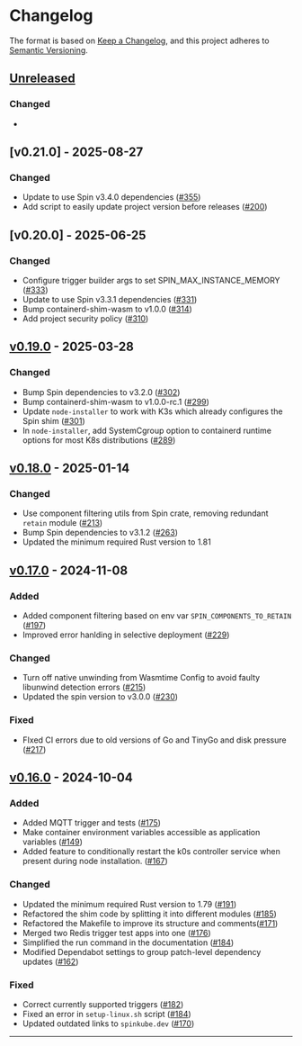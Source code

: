 # Changelog

The format is based on [Keep a Changelog](https://keepachangelog.com/en/1.1.0/), and this project adheres to [Semantic Versioning](https://semver.org/spec/v2.0.0.html).

## [Unreleased]

### Changed
- 

## [v0.21.0] - 2025-08-27

### Changed
- Update to use Spin v3.4.0 dependencies ([#355](https://github.com/spinframework/containerd-shim-spin/pull/355))
- Add script to easily update project version before releases ([#200](https://github.com/spinframework/containerd-shim-spin/pull/200))

## [v0.20.0] - 2025-06-25

### Changed

- Configure trigger builder args to set SPIN_MAX_INSTANCE_MEMORY ([#333](https://github.com/spinframework/containerd-shim-spin/pull/333))
- Update to use Spin v3.3.1 dependencies ([#331](https://github.com/spinframework/containerd-shim-spin/pull/331))
- Bump containerd-shim-wasm to v1.0.0 ([#314](https://github.com/spinframework/containerd-shim-spin/pull/314))
- Add project security policy ([#310](https://github.com/spinframework/containerd-shim-spin/pull/310))


## [v0.19.0] - 2025-03-28

### Changed

- Bump Spin dependencies to v3.2.0 ([#302](https://github.com/spinkube/containerd-shim-spin/pull/302))
- Bump containerd-shim-wasm to v1.0.0-rc.1 ([#299](https://github.com/spinkube/containerd-shim-spin/pull/299))
- Update `node-installer` to work with K3s which already configures the Spin shim ([#301](https://github.com/spinframework/containerd-shim-spin/pull/301))
- In `node-installer`, add SystemCgroup option to containerd runtime options for most K8s distributions ([#289](https://github.com/spinframework/containerd-shim-spin/pull/289))

## [v0.18.0] - 2025-01-14

### Changed

- Use component filtering utils from Spin crate, removing redundant `retain` module ([#213](https://github.com/spinkube/containerd-shim-spin/pull/213))
- Bump Spin dependencies to v3.1.2 ([#263](https://github.com/spinkube/containerd-shim-spin/pull/263))
- Updated the minimum required Rust version to 1.81

## [v0.17.0] - 2024-11-08

### Added

- Added component filtering based on env var `SPIN_COMPONENTS_TO_RETAIN` ([#197](https://github.com/spinkube/containerd-shim-spin/pull/197))
- Improved error hanlding in selective deployment ([#229](https://github.com/spinkube/containerd-shim-spin/pull/229))

### Changed

- Turn off native unwinding from Wasmtime Config to avoid faulty libunwind detection errors ([#215](https://github.com/spinkube/containerd-shim-spin/pull/215))
- Updated the spin version to v3.0.0 ([#230](https://github.com/spinkube/containerd-shim-spin/pull/230))

### Fixed

- FIxed CI errors due to old versions of Go and TinyGo and disk pressure ([#217](https://github.com/spinkube/containerd-shim-spin/pull/217))


## [v0.16.0] - 2024-10-04

### Added

- Added MQTT trigger and tests ([#175](https://github.com/spinkube/containerd-shim-spin/pull/175))
- Make container environment variables accessible as application variables ([#149](https://github.com/spinkube/containerd-shim-spin/pull/149))
- Added feature to conditionally restart the k0s controller service when present during node installation. ([#167](https://github.com/spinkube/containerd-shim-spin/pull/167))

### Changed

- Updated the minimum required Rust version to 1.79 ([#191](https://github.com/spinkube/containerd-shim-spin/pull/191))
- Refactored the shim code by splitting it into different modules ([#185](https://github.com/spinkube/containerd-shim-spin/pull/185))
- Refactored the Makefile to improve its structure and comments([#171](https://github.com/spinkube/containerd-shim-spin/pull/171))
- Merged two Redis trigger test apps into one ([#176](https://github.com/spinkube/containerd-shim-spin/pull/176))
- Simplified the run command in the documentation ([#184](https://github.com/spinkube/containerd-shim-spin/pull/184))
-  Modified Dependabot settings to group patch-level dependency updates ([#162](https://github.com/spinkube/containerd-shim-spin/pull/162))

### Fixed

- Correct currently supported triggers ([#182](https://github.com/spinkube/containerd-shim-spin/pull/182))
- Fixed an error in `setup-linux.sh` script ([#184](https://github.com/spinkube/containerd-shim-spin/pull/184))
- Updated outdated links to `spinkube.dev` ([#170](https://github.com/spinkube/containerd-shim-spin/pull/170))

---

[Unreleased]: <https://github.com/spinkube/containerd-shim-spin/compare/v0.19.0..HEAD>
[v0.19.0]: <https://github.com/spinkube/containerd-shim-spin/compare/v0.18.0...v0.19.0>
[v0.18.0]: <https://github.com/spinkube/containerd-shim-spin/compare/v0.17.0...v0.18.0>
[v0.17.0]: https://github.com/spinkube/containerd-shim-spin/compare/v0.16.0...v0.17.0
[v0.16.0]: https://github.com/spinkube/containerd-shim-spin/compare/v0.15.1...v0.16.0
